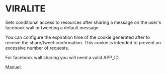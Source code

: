 VIRALITE
========

Sets conditional access to resources after 
sharing a message on the user's facebook wall or 
tweeting a default message.

You can configure the expiration time of the cookie 
generated after to receive the share/tweet confirmation. 
This cookie is intended to prevent an excessive number 
of requests.

For facebook wall sharing you will need a valid APP_ID.

Manuel.